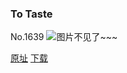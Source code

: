 ### To Taste
No.1639
![图片不见了~~~](https://imgs.xkcd.com/comics/to_taste.png)

[原址](https://xkcd.com//1639) [下载](https://imgs.xkcd.com/comics/to_taste.png)

